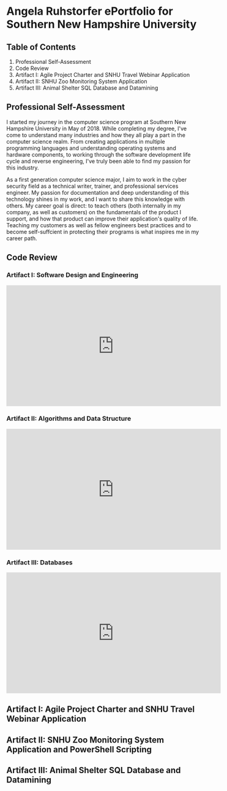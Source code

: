 # Angela Ruhstorfer ePortfolio for Southern New Hampshire University

## Table of Contents

1. Professional Self-Assessment
2. Code Review
3. Artifact I: Agile Project Charter and SNHU Travel Webinar Application
4. Artifact II: SNHU Zoo Monitoring System Application
5. Artifact III: Animal Shelter SQL Database and Datamining

## Professional Self-Assessment

I started my journey in the computer science program at Southern New Hampshire University in May of 2018. While completing my degree, I've come to understand many industries and how they all play a part in the computer science realm. From creating applications in multiple programming languages and understanding operating systems and hardware components, to working through the software development life cycle and reverse engineering, I've truly been able to find my passion for this industry.

As a first generation computer science major, I aim to work in the cyber security field as a technical writer, trainer, and professional services engineer. My passion for documentation and deep understanding of this technology shines in my work, and I want to share this knowledge with others. My career goal is direct: to teach others (both internally in my company, as well as customers) on the fundamentals of the product I support, and how that product can improve their application's quality of life. Teaching my customers as well as fellow engineers best practices and to become self-suffcient in protecting their programs is what inspires me in my career path.

## Code Review

### Artifact I: Software Design and Engineering

<p algn="center">
<iframe width="560" height="315" src="https://www.youtube.com/embed/M4LQ0I3rGlU" title="YouTube video player" frameborder="0" allow="accelerometer; autoplay; clipboard-write; encrypted-media; gyroscope; picture-in-picture" allowfullscreen></iframe>
</p>

### Artifact II: Algorithms and Data Structure

<p algn="center">
<iframe width="560" height="315" src="https://www.youtube.com/embed/1G0zmqa6UAo" title="YouTube video player" frameborder="0" allow="accelerometer; autoplay; clipboard-write; encrypted-media; gyroscope; picture-in-picture" allowfullscreen></iframe>
</p>

### Artifact III: Databases

<p algn="center">
<iframe width="560" height="315" src="https://www.youtube.com/embed/aDng4rGg-mc" title="YouTube video player" frameborder="0" allow="accelerometer; autoplay; clipboard-write; encrypted-media; gyroscope; picture-in-picture" allowfullscreen></iframe>
</p>

## Artifact I: Agile Project Charter and SNHU Travel Webinar Application

## Artifact II: SNHU Zoo Monitoring System Application and PowerShell Scripting

## Artifact III: Animal Shelter SQL Database and Datamining

